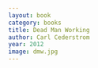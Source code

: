 ```yaml
---
layout: book
category: books
title: Dead Man Working
author: Carl Cederstrom
year: 2012
image: dmw.jpg
---
```

